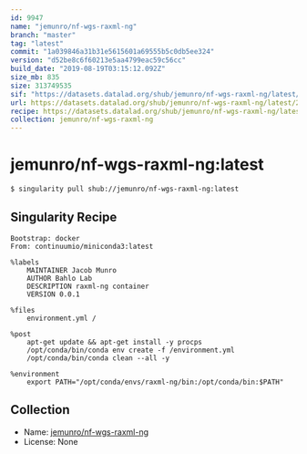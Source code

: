 ```yaml
---
id: 9947
name: "jemunro/nf-wgs-raxml-ng"
branch: "master"
tag: "latest"
commit: "1a039846a31b31e5615601a69555b5c0db5ee324"
version: "d52be8c6f60213e5aa4799eac59c56cc"
build_date: "2019-08-19T03:15:12.092Z"
size_mb: 835
size: 313749535
sif: "https://datasets.datalad.org/shub/jemunro/nf-wgs-raxml-ng/latest/2019-08-19-1a039846-d52be8c6/d52be8c6f60213e5aa4799eac59c56cc.simg"
url: https://datasets.datalad.org/shub/jemunro/nf-wgs-raxml-ng/latest/2019-08-19-1a039846-d52be8c6/
recipe: https://datasets.datalad.org/shub/jemunro/nf-wgs-raxml-ng/latest/2019-08-19-1a039846-d52be8c6/Singularity
collection: jemunro/nf-wgs-raxml-ng
---
```


# jemunro/nf-wgs-raxml-ng:latest

```bash
$ singularity pull shub://jemunro/nf-wgs-raxml-ng:latest
```

## Singularity Recipe

```singularity
Bootstrap: docker
From: continuumio/miniconda3:latest

%labels
    MAINTAINER Jacob Munro
    AUTHOR Bahlo Lab
    DESCRIPTION raxml-ng container
    VERSION 0.0.1

%files
    environment.yml /

%post
    apt-get update && apt-get install -y procps
    /opt/conda/bin/conda env create -f /environment.yml
    /opt/conda/bin/conda clean --all -y

%environment
    export PATH="/opt/conda/envs/raxml-ng/bin:/opt/conda/bin:$PATH"
```

## Collection

 - Name: [jemunro/nf-wgs-raxml-ng](https://github.com/jemunro/nf-wgs-raxml-ng)
 - License: None

